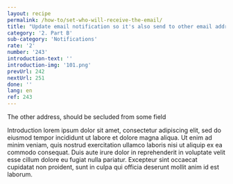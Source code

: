 ```yaml
---
layout: recipe
permalink: /how-to/set-who-will-receive-the-email/
title: "Update email notification so it's also send to other email address"
category: '2. Part B'
sub-category: 'Notifications'
rate: '2'
number: '243'
introduction-text: ''
introduction-img: '101.png'
prevUrl: 242
nextUrl: 251
done: ''
lang: en
ref: 243
---
```


The other address, should be secluded from some field

Introduction lorem ipsum dolor sit amet, consectetur adipiscing elit, sed do eiusmod tempor incididunt ut labore et dolore magna aliqua. Ut enim ad minim veniam, quis nostrud exercitation ullamco laboris nisi ut aliquip ex ea commodo consequat. Duis aute irure dolor in reprehenderit in voluptate velit esse cillum dolore eu fugiat nulla pariatur. Excepteur sint occaecat cupidatat non proident, sunt in culpa qui officia deserunt mollit anim id est laborum.

